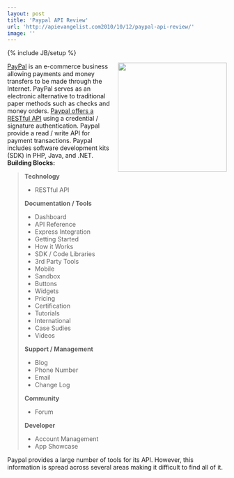 ```yaml
---
layout: post
title: 'Paypal API Review'
url: 'http://apievangelist.com2010/10/12/paypal-api-review/'
image: ''
---
```

{% include JB/setup %}
<img src="http://kinlane-productions.s3.amazonaws.com/api-evangelist/paypal-logo.jpg"  width="250" align="right" /> <a href="http://www.paypal.com/">PayPal</a> is an e-commerce business allowing payments and money transfers to be made through the Internet. PayPal serves as an electronic alternative to traditional paper methods such as checks and money orders.
<a href="https://developer.paypal.com/">Paypal offers a RESTful API</a> using a credential / signature authentication. Paypal provide a read / write API for payment transactions. Paypal includes software development kits (SDK) in PHP, Java, and .NET.
<strong>Building Blocks:</strong>
<blockquote>
     <strong>Technology</strong>
     <ul >
          <li>RESTful API
          </li>
     </ul><strong>Documentation / Tools</strong>
     <ul >
          <li>Dashboard
          </li>
          <li>API Reference
          </li>
          <li>Express Integration
          </li>
          <li>Getting Started
          </li>
          <li>How it Works
          </li>
          <li>SDK / Code Libraries
          </li>
          <li>3rd Party Tools
          </li>
          <li>Mobile
          </li>
          <li>Sandbox
          </li>
          <li>Buttons
          </li>
          <li>Widgets
          </li>
          <li>Pricing
          </li>
          <li>Certification
          </li>
          <li>Tutorials
          </li>
          <li>International
          </li>
          <li>Case Sudies
          </li>
          <li>Videos
          </li>
     </ul><strong>Support / Management</strong>
     <ul >
          <li>Blog
          </li>
          <li>Phone Number
          </li>
          <li>Email
          </li>
          <li>Change Log
          </li>
     </ul><strong>Community</strong>
     <ul >
          <li>Forum
          </li>
     </ul><strong>Developer</strong>
     <ul >
          <li>Account Management
          </li>
          <li>App Showcase
          </li>
     </ul>
</blockquote>Paypal provides a large number of tools for its API. However, this information is spread across several areas making it difficult to find all of it.
